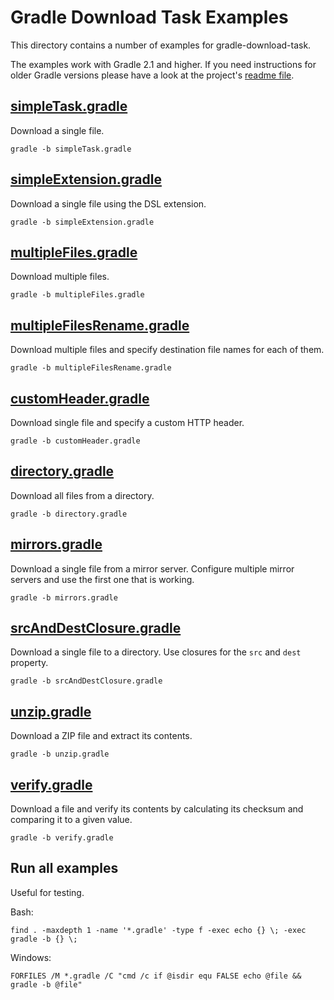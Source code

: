 Gradle Download Task Examples
=============================

This directory contains a number of examples for gradle-download-task.

The examples work with Gradle 2.1 and higher. If you need instructions
for older Gradle versions please have a look at the project's [readme file](../README.md).

[simpleTask.gradle](simpleTask.gradle)
--------------------------------------

Download a single file.

    gradle -b simpleTask.gradle

[simpleExtension.gradle](simpleExtension.gradle)
------------------------------------------------

Download a single file using the DSL extension.

    gradle -b simpleExtension.gradle

[multipleFiles.gradle](multipleFiles.gradle)
--------------------------------------------

Download multiple files.

    gradle -b multipleFiles.gradle

[multipleFilesRename.gradle](multipleFilesRename.gradle)
--------------------------------------------------------

Download multiple files and specify destination file names for each of them.

    gradle -b multipleFilesRename.gradle

[customHeader.gradle](customHeader.gradle)
------------------------------------------

Download single file and specify a custom HTTP header.

    gradle -b customHeader.gradle

[directory.gradle](directory.gradle)
------------------------------------

Download all files from a directory.

    gradle -b directory.gradle

[mirrors.gradle](mirrors.gradle)
--------------------------------

Download a single file from a mirror server. Configure multiple mirror servers
and use the first one that is working.

    gradle -b mirrors.gradle

[srcAndDestClosure.gradle](srcAndDestClosure.gradle)
----------------------------------------------------

Download a single file to a directory. Use closures for the `src` and `dest`
property.

    gradle -b srcAndDestClosure.gradle

[unzip.gradle](unzip.gradle)
----------------------------

Download a ZIP file and extract its contents.

    gradle -b unzip.gradle

[verify.gradle](verify.gradle)
------------------------------

Download a file and verify its contents by calculating its checksum and
comparing it to a given value.

    gradle -b verify.gradle

Run all examples
----------------

Useful for testing.

Bash:

    find . -maxdepth 1 -name '*.gradle' -type f -exec echo {} \; -exec gradle -b {} \;

Windows:

    FORFILES /M *.gradle /C "cmd /c if @isdir equ FALSE echo @file && gradle -b @file"
